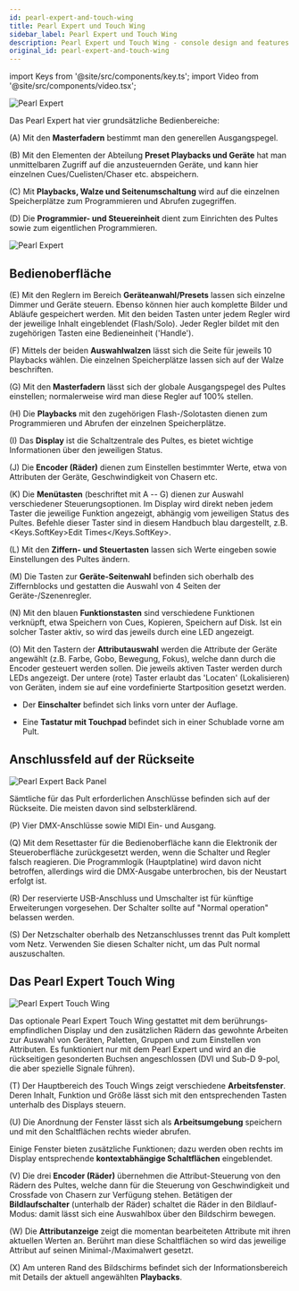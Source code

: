 ```yaml
---
id: pearl-expert-and-touch-wing
title: Pearl Expert und Touch Wing
sidebar_label: Pearl Expert und Touch Wing
description: Pearl Expert und Touch Wing - console design and features
original_id: pearl-expert-and-touch-wing
---
```


import Keys from '@site/src/components/key.ts';
import Video from '@site/src/components/video.tsx';

![Pearl Expert](/docs/images/Pearl-Expert.png)

Das Pearl Expert hat vier grundsätzliche Bedienbereiche:

\(A\) Mit den <strong>Masterfadern</strong> bestimmt man den generellen Ausgangspegel.

\(B\) Mit den Elementen der Abteilung <strong>Preset Playbacks und Geräte</strong> hat man
unmittelbaren Zugriff auf die anzusteuernden Geräte, und kann hier
einzelnen Cues/Cuelisten/Chaser etc. abspeichern.

\(C\) Mit <strong>Playbacks, Walze und Seitenumschaltung</strong> wird auf die einzelnen
Speicherplätze zum Programmieren und Abrufen zugegriffen.

\(D\) Die <strong>Programmier- und Steuereinheit</strong> dient zum Einrichten des Pultes
sowie zum eigentlichen Programmieren.

![Pearl Expert](/docs/images/Pearl-Expert-2.png)

## Bedienoberfläche

\(E\) Mit den Reglern im Bereich <strong>Geräteanwahl/Presets</strong> lassen sich einzelne
Dimmer und Geräte steuern. Ebenso können hier auch komplette Bilder und
Abläufe gespeichert werden. Mit den beiden Tasten unter jedem Regler
wird der jeweilige Inhalt eingeblendet (Flash/Solo). Jeder Regler bildet
mit den zugehörigen Tasten eine Bedieneinheit (\'Handle\').

\(F\) Mittels der beiden <strong>Auswahlwalzen</strong> lässt sich die Seite für jeweils 10
Playbacks wählen. Die einzelnen Speicherplätze lassen sich auf der Walze
beschriften.

\(G\) Mit den <strong>Masterfadern</strong> lässt sich der globale Ausgangspegel des Pultes
einstellen; normalerweise wird man diese Regler auf 100% stellen.

\(H\) Die <strong>Playbacks</strong> mit den zugehörigen Flash-/Solotasten dienen zum
Programmieren und Abrufen der einzelnen Speicherplätze.

\(I\) Das <strong>Display</strong> ist die Schaltzentrale des Pultes, es bietet wichtige
Informationen über den jeweiligen Status.

\(J\) Die <strong>Encoder (Räder)</strong> dienen zum Einstellen bestimmter Werte, etwa von
Attributen der Geräte, Geschwindigkeit von Chasern etc.

\(K\) Die <strong>Menütasten</strong> (beschriftet mit A -- G) dienen zur Auswahl
verschiedener Steuerungsoptionen. Im Display wird direkt neben jedem
Taster die jeweilige Funktion angezeigt, abhängig vom jeweiligen Status
des Pultes. Befehle dieser Taster sind in diesem Handbuch blau dargestellt, 
z.B. <Keys.SoftKey>Edit Times</Keys.SoftKey>.

\(L\) Mit den <strong>Ziffern- und Steuertasten</strong> lassen sich Werte eingeben sowie
Einstellungen des Pultes ändern.

\(M\) Die Tasten zur <strong>Geräte-Seitenwahl</strong> befinden sich oberhalb des
Ziffernblocks und gestatten die Auswahl von 4 Seiten der
Geräte-/Szenenregler.

\(N\) Mit den blauen <strong>Funktionstasten</strong> sind verschiedene Funktionen
verknüpft, etwa Speichern von Cues, Kopieren, Speichern auf Disk. Ist
ein solcher Taster aktiv, so wird das jeweils durch eine LED angezeigt.

\(O\) Mit den Tastern der <strong>Attributauswahl</strong> werden die Attribute der Geräte
angewählt (z.B. Farbe, Gobo, Bewegung, Fokus), welche dann durch die
Encoder gesteuert werden sollen. Die jeweils aktiven Taster werden durch
LEDs angezeigt. Der untere (rote) Taster erlaubt das 'Locaten'
(Lokalisieren) von Geräten, indem sie auf eine vordefinierte
Startposition gesetzt werden.

- Der <strong>Einschalter</strong> befindet sich links vorn unter der Auflage.

- Eine <strong>Tastatur mit Touchpad</strong> befindet sich in einer Schublade vorne am
Pult.

## Anschlussfeld auf der Rückseite

![Pearl Expert Back Panel](/docs/images/Pearl-Expert-Back-Panel.png)

Sämtliche für das Pult erforderlichen Anschlüsse befinden sich auf der
Rückseite. Die meisten davon sind selbsterklärend.

\(P\) Vier DMX-Anschlüsse sowie MIDI Ein- und Ausgang.


\(Q\) Mit dem Resettaster für die Bedienoberfläche kann die Elektronik der
Steueroberfläche zurückgesetzt werden, wenn die Schalter und
Regler falsch reagieren. Die Programmlogik (Hauptplatine) wird
davon nicht betroffen, allerdings wird die DMX-Ausgabe
unterbrochen, bis der Neustart erfolgt ist.

\(R\) Der reservierte USB-Anschluss und Umschalter ist für künftige
Erweiterungen vorgesehen. Der Schalter sollte auf "Normal
operation" belassen werden.

\(S\) Der Netzschalter oberhalb des Netzanschlusses trennt das Pult
komplett vom Netz. Verwenden Sie diesen Schalter nicht, um das Pult
normal auszuschalten.
	
## Das Pearl Expert Touch Wing

![Pearl Expert Touch Wing](/docs/images/Pearl-Expert-Touch-Wing.png)

Das optionale Pearl Expert Touch Wing gestattet mit dem
berührungs­empfindlichen Display und den zusätzlichen Rädern das
gewohnte Arbeiten zur Auswahl von Geräten, Paletten, Gruppen und zum
Einstellen von Attributen. Es funktioniert nur mit dem Pearl Expert und
wird an die rückseitigen gesonderten Buchsen angeschlossen (DVI und
Sub-D 9-pol, die aber spezielle Signale führen).

\(T\) Der Hauptbereich des Touch Wings zeigt verschiedene <strong>Arbeitsfenster</strong>.
Deren Inhalt, Funktion und Größe lässt sich mit den entsprechenden
Tasten unterhalb des Displays steuern.

\(U\) Die Anordnung der Fenster lässt sich als <strong>Arbeitsumgebung</strong> speichern
und mit den Schaltflächen rechts wieder abrufen.

Einige Fenster bieten zusätzliche Funktionen; dazu werden oben rechts im
Display entsprechende <strong>kontextabhängige Schaltflächen</strong> eingeblendet.

\(V\) Die drei <strong>Encoder (Räder)</strong> übernehmen die Attribut-Steuerung von den
Rädern des Pultes, welche dann für die Steuerung von Geschwindigkeit und
Crossfade von Chasern zur Verfügung stehen. Betätigen der
<strong>Bildlaufschalter</strong> (unterhalb der Räder) schaltet die Räder in den
Bildlauf-Modus: damit lässt sich eine Auswahlbox über den Bildschirm
bewegen.

\(W\) Die <strong>Attributanzeige</strong> zeigt die momentan bearbeiteten Attribute mit
ihren aktuellen Werten an. Berührt man diese Schaltflächen so wird das
jeweilige Attribut auf seinen Minimal-/Maximalwert gesetzt.

\(X\) Am unteren Rand des Bildschirms befindet sich der Informationsbereich
mit Details der aktuell angewählten <strong>Playbacks</strong>.
